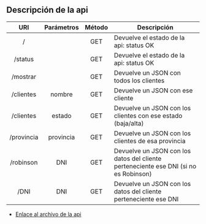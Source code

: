 ## Descripción de la api


| URI | Parámetros | Método | Descripción |
| :---: | :---: | :---: |---|
| / | | GET | Devuelve el estado de la api: status OK |
| /status | | GET | Devuelve el estado de la api: status OK |
| /mostrar | | GET | Devuelve un JSON con todos los clientes |
| /clientes | nombre | GET | Devuelve un JSON con ese cliente |
| /clientes | estado | GET | Devuelve un JSON con los clientes con ese estado (baja/alta)|
| /provincia | provincia| GET | Devuelve un JSON con los clientes de esa provincia |
| /robinson | DNI | GET | Devuelve un JSON con los datos del cliente perteneciente ese DNI (si no es Robinson) |
| /DNI | DNI| GET | Devuelve un JSON con los datos del cliente perteneciente ese DNI  |

- [Enlace al archivo de la api](https://github.com/patriciamaldonado/GestEnergy/blob/master/src/main.py)
